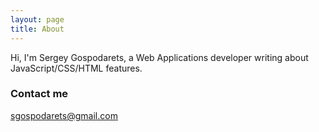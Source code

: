 ```yaml
---
layout: page
title: About
---
```


Hi, I'm Sergey Gospodarets, a Web Applications developer writing about JavaScript/CSS/HTML features.

### Contact me

[sgospodarets@gmail.com](mailto:sgospodarets@gmail.com)